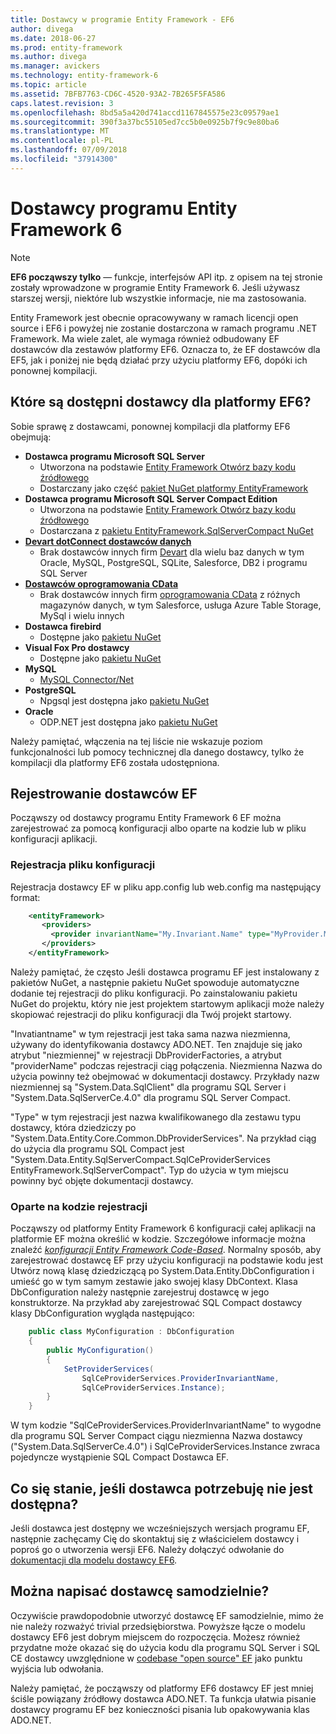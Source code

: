 ```yaml
---
title: Dostawcy w programie Entity Framework - EF6
author: divega
ms.date: 2018-06-27
ms.prod: entity-framework
ms.author: divega
ms.manager: avickers
ms.technology: entity-framework-6
ms.topic: article
ms.assetid: 7BFB7763-CD6C-4520-93A2-7B265F5FA586
caps.latest.revision: 3
ms.openlocfilehash: 8bd5a5a420d741accd1167845575e23c09579ae1
ms.sourcegitcommit: 390f3a37bc55105ed7cc5b0e0925b7f9c9e80ba6
ms.translationtype: MT
ms.contentlocale: pl-PL
ms.lasthandoff: 07/09/2018
ms.locfileid: "37914300"
---
```

# <a name="entity-framework-6-providers"></a>Dostawcy programu Entity Framework 6
> [!NOTE]
> **EF6 począwszy tylko** — funkcje, interfejsów API itp. z opisem na tej stronie zostały wprowadzone w programie Entity Framework 6. Jeśli używasz starszej wersji, niektóre lub wszystkie informacje, nie ma zastosowania.

Entity Framework jest obecnie opracowywany w ramach licencji open source i EF6 i powyżej nie zostanie dostarczona w ramach programu .NET Framework. Ma wiele zalet, ale wymaga również odbudowany EF dostawców dla zestawów platformy EF6. Oznacza to, że EF dostawców dla EF5, jak i poniżej nie będą działać przy użyciu platformy EF6, dopóki ich ponownej kompilacji.

## <a name="which-providers-are-available-for-ef6"></a>Które są dostępni dostawcy dla platformy EF6?

Sobie sprawę z dostawcami, ponownej kompilacji dla platformy EF6 obejmują:

*   **Dostawca programu Microsoft SQL Server**
    *   Utworzona na podstawie [Entity Framework Otwórz bazy kodu źródłowego](http://github.com/aspnet/EntityFramework6)
    *   Dostarczany jako część [pakiet NuGet platformy EntityFramework](http://nuget.org/packages/EntityFramework)
*   **Dostawca programu Microsoft SQL Server Compact Edition**
    *   Utworzona na podstawie [Entity Framework Otwórz bazy kodu źródłowego](http://github.com/aspnet/EntityFramework6)
    *   Dostarczana z [pakietu EntityFramework.SqlServerCompact NuGet](http://nuget.org/packages/EntityFramework.SqlServerCompact)
*   [**Devart dotConnect dostawców danych**](http://www.devart.com/dotconnect/)
    *   Brak dostawców innych firm [Devart](http://www.devart.com/) dla wielu baz danych w tym Oracle, MySQL, PostgreSQL, SQLite, Salesforce, DB2 i programu SQL Server
*   [**Dostawców oprogramowania CData**](http://www.cdata.com/ado/)
    *   Brak dostawców innych firm [oprogramowania CData](http://www.cdata.com/ado/) z różnych magazynów danych, w tym Salesforce, usługa Azure Table Storage, MySql i wielu innych
*   **Dostawca firebird**
    *   Dostępne jako [pakietu NuGet](http://www.nuget.org/packages/FirebirdSql.Data.FirebirdClient/)
*   **Visual Fox Pro dostawcy**
    *   Dostępne jako [pakietu NuGet](https://www.nuget.org/packages/VFPEntityFrameworkProvider2/)
*   **MySQL**
    *   [MySQL Connector/Net](http://dev.mysql.com/downloads/connector/net/)
*   **PostgreSQL**
    *   Npgsql jest dostępna jako [pakietu NuGet](http://www.nuget.org/packages/Npgsql.EF6/)
*   **Oracle**
    *   ODP.NET jest dostępna jako [pakietu NuGet](https://www.nuget.org/packages/Oracle.ManagedDataAccess.EntityFramework/)

Należy pamiętać, włączenia na tej liście nie wskazuje poziom funkcjonalności lub pomocy technicznej dla danego dostawcy, tylko że kompilacji dla platformy EF6 została udostępniona.

## <a name="registering-ef-providers"></a>Rejestrowanie dostawców EF

Począwszy od dostawcy programu Entity Framework 6 EF można zarejestrować za pomocą konfiguracji albo oparte na kodzie lub w pliku konfiguracji aplikacji.

### <a name="config-file-registration"></a>Rejestracja pliku konfiguracji

Rejestracja dostawcy EF w pliku app.config lub web.config ma następujący format:


``` xml
    <entityFramework>
       <providers>
         <provider invariantName="My.Invariant.Name" type="MyProvider.MyProviderServices, MyAssembly" />
       </providers>
    </entityFramework>
```

Należy pamiętać, że często Jeśli dostawca programu EF jest instalowany z pakietów NuGet, a następnie pakietu NuGet spowoduje automatyczne dodanie tej rejestracji do pliku konfiguracji. Po zainstalowaniu pakietu NuGet do projektu, który nie jest projektem startowym aplikacji może należy skopiować rejestracji do pliku konfiguracji dla Twój projekt startowy.

"Invatiantname" w tym rejestracji jest taka sama nazwa niezmienna, używany do identyfikowania dostawcy ADO.NET. Ten znajduje się jako atrybut "niezmiennej" w rejestracji DbProviderFactories, a atrybut "providerName" podczas rejestracji ciąg połączenia. Niezmienna Nazwa do użycia powinny też obejmować w dokumentacji dostawcy. Przykłady nazw niezmiennej są "System.Data.SqlClient" dla programu SQL Server i "System.Data.SqlServerCe.4.0" dla programu SQL Server Compact.

"Type" w tym rejestracji jest nazwa kwalifikowanego dla zestawu typu dostawcy, która dziedziczy po "System.Data.Entity.Core.Common.DbProviderServices". Na przykład ciąg do użycia dla programu SQL Compact jest "System.Data.Entity.SqlServerCompact.SqlCeProviderServices EntityFramework.SqlServerCompact". Typ do użycia w tym miejscu powinny być objęte dokumentacji dostawcy.

### <a name="code-based-registration"></a>Oparte na kodzie rejestracji

Począwszy od platformy Entity Framework 6 konfiguracji całej aplikacji na platformie EF można określić w kodzie. Szczegółowe informacje można znaleźć  _[konfiguracji Entity Framework Code-Based](https://msdn.microsoft.com/en-us/data/jj680699)_. Normalny sposób, aby zarejestrować dostawcę EF przy użyciu konfiguracji na podstawie kodu jest Utwórz nową klasę dziedziczącą po System.Data.Entity.DbConfiguration i umieść go w tym samym zestawie jako swojej klasy DbContext. Klasa DbConfiguration należy następnie zarejestruj dostawcę w jego konstruktorze. Na przykład aby zarejestrować SQL Compact dostawcy klasy DbConfiguration wygląda następująco:

``` csharp
    public class MyConfiguration : DbConfiguration
    {
        public MyConfiguration()
        {
            SetProviderServices(
                SqlCeProviderServices.ProviderInvariantName,
                SqlCeProviderServices.Instance);
        }
    }
```

W tym kodzie "SqlCeProviderServices.ProviderInvariantName" to wygodne dla programu SQL Server Compact ciągu niezmienna Nazwa dostawcy ("System.Data.SqlServerCe.4.0") i SqlCeProviderServices.Instance zwraca pojedyncze wystąpienie SQL Compact Dostawca EF.

## <a name="what-if-the-provider-i-need-isnt-available"></a>Co się stanie, jeśli dostawca potrzebuję nie jest dostępna?

Jeśli dostawca jest dostępny we wcześniejszych wersjach programu EF, następnie zachęcamy Cię do skontaktuj się z właścicielem dostawcy i poproś go o utworzenia wersji EF6. Należy dołączyć odwołanie do [dokumentacji dla modelu dostawcy EF6](~/ef6/fundamentals/providers/provider-model.md).

## <a name="can-i-write-a-provider-myself"></a>Można napisać dostawcę samodzielnie?

Oczywiście prawdopodobnie utworzyć dostawcę EF samodzielnie, mimo że nie należy rozważyć trivial przedsiębiorstwa. Powyższe łącze o modelu dostawcy EF6 jest dobrym miejscem do rozpoczęcia. Możesz również przydatne może okazać się do użycia kodu dla programu SQL Server i SQL CE dostawcy uwzględnione w [codebase "open source" EF](https://github.com/aspnet/EntityFramework6) jako punktu wyjścia lub odwołania.

Należy pamiętać, że począwszy od platformy EF6 dostawcy EF jest mniej ściśle powiązany źródłowy dostawca ADO.NET. Ta funkcja ułatwia pisanie dostawcy programu EF bez konieczności pisania lub opakowywania klas ADO.NET.
